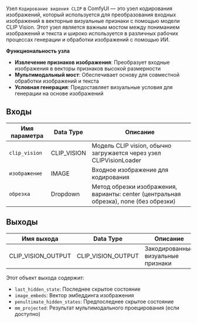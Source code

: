 Узел `Кодирование видения CLIP` в ComfyUI — это узел кодирования изображений, который используется для преобразования входных изображений в векторные визуальные признаки с помощью модели CLIP Vision. Этот узел является важным мостом между пониманием изображений и текста и широко используется в различных рабочих процессах генерации и обработки изображений с помощью ИИ.

**Функциональность узла**

- **Извлечение признаков изображения**: Преобразует входные изображения в векторы признаков высокой размерности
- **Мультимодальный мост**: Обеспечивает основу для совместной обработки изображений и текста
- **Условная генерация**: Предоставляет визуальные условия для генерации на основе изображений

## Входы

| Имя параметра  | Data Type    | Описание                                                      |
| -------------- | -----------  | ------------------------------------------------------------- |
| `clip_vision`  | CLIP_VISION  | Модель CLIP vision, обычно загружается через узел CLIPVisionLoader |
| `изображение`  | IMAGE        | Входное изображение для кодирования                           |
| `обрезка`      | Dropdown     | Метод обрезки изображения, варианты: center (центральная обрезка), none (без обрезки) |

## Выходы

| Имя выхода           | Data Type           | Описание                  |
| -------------------- | ------------------ | ------------------------- |
| CLIP_VISION_OUTPUT   | CLIP_VISION_OUTPUT | Закодированные визуальные признаки |

Этот объект выхода содержит:
- `last_hidden_state`: Последнее скрытое состояние
- `image_embeds`: Вектор эмбеддинга изображения
- `penultimate_hidden_states`: Предпоследнее скрытое состояние
- `mm_projected`: Результат мультимодального проецирования (если доступно)
